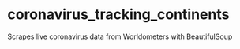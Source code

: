 # coronavirus_tracking_continents
Scrapes live coronavirus data from Worldometers with BeautifulSoup
